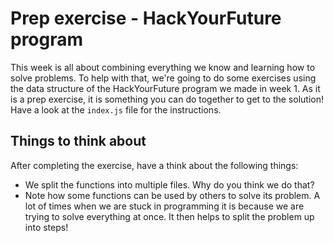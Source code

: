 # Prep exercise - HackYourFuture program

This week is all about combining everything we know and learning how to solve problems. To help with that, we're going to do some exercises using the data structure of the HackYourFuture program we made in week 1. As it is a prep exercise, it is something you can do together to get to the solution! Have a look at the `index.js` file for the instructions.

## Things to think about

After completing the exercise, have a think about the following things:

- We split the functions into multiple files. Why do you think we do that?
- Note how some functions can be used by others to solve its problem. A lot of times when we are stuck in programming it is because we are trying to solve everything at once. It then helps to split the problem up into steps!
